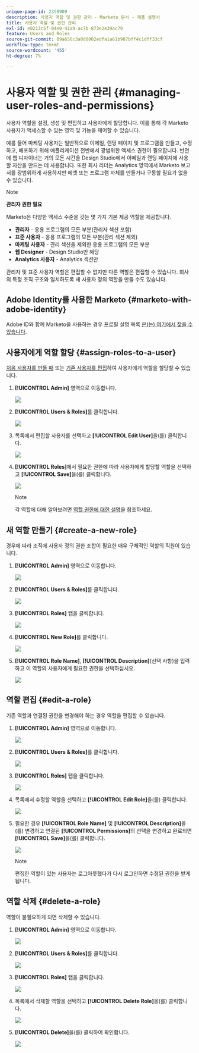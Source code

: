 ```yaml
---
unique-page-id: 2359909
description: 사용자 역할 및 권한 관리 - Marketo 문서 - 제품 설명서
title: 사용자 역할 및 권한 관리
exl-id: e0213c5f-04e0-41a9-ac7b-873e2e39ac79
feature: Users and Roles
source-git-commit: 09a656c3a0d0002edfa1a61b987bff4c1dff33cf
workflow-type: tm+mt
source-wordcount: '455'
ht-degree: 7%

---
```


# 사용자 역할 및 권한 관리 {#managing-user-roles-and-permissions}

사용자 역할을 설정, 생성 및 편집하고 사용자에게 할당합니다. 이를 통해 각 Marketo 사용자가 액세스할 수 있는 영역 및 기능을 제어할 수 있습니다.

예를 들어 마케팅 사용자는 일반적으로 이메일, 랜딩 페이지 및 프로그램을 만들고, 수정하고, 배포하기 위해 애플리케이션 전반에서 광범위한 액세스 권한이 필요합니다. 반면에 웹 디자이너는 거의 모든 시간을 Design Studio에서 이메일과 랜딩 페이지에 사용할 자산을 만드는 데 사용합니다. 또한 회사 리더는 Analytics 영역에서 Marketo 보고서를 광범위하게 사용하지만 에셋 또는 프로그램 자체를 만들거나 구동할 필요가 없을 수 있습니다.

>[!NOTE]
>
>**관리자 권한 필요**

Marketo은 다양한 액세스 수준을 갖는 몇 가지 기본 제공 역할을 제공합니다.

* **관리자** - 응용 프로그램의 모든 부분(관리자 섹션 포함)
* **표준 사용자** - 응용 프로그램의 모든 부분(관리 섹션 제외)
* **마케팅 사용자** - 관리 섹션을 제외한 응용 프로그램의 모든 부분
* **웹 Designer** - Design Studio만 해당
* **Analytics 사용자** - Analytics 섹션만

관리자 및 표준 사용자 역할은 편집할 수 없지만 다른 역할은 편집할 수 있습니다. 회사의 특정 조직 구조와 일치하도록 새 사용자 정의 역할을 만들 수도 있습니다.

## Adobe Identity를 사용한 Marketo {#marketo-with-adobe-identity}

Adobe ID와 함께 Marketo을 사용하는 경우 프로필 설명 목록 [은(는) 여기에서 찾을 수 있습니다](/help/marketo/product-docs/administration/marketo-with-adobe-identity/adobe-identity-management-overview.md#profile-levels).

## 사용자에게 역할 할당 {#assign-roles-to-a-user}

[처음 사용자를 만들 때](/help/marketo/product-docs/administration/users-and-roles/create-delete-edit-and-change-a-user-role.md) 또는 [기존 사용자를 편집](/help/marketo/product-docs/administration/users-and-roles/managing-marketo-users.md)하여 사용자에게 역할을 할당할 수 있습니다.

1. **[!UICONTROL Admin]** 영역으로 이동합니다.

   ![](assets/managing-user-roles-and-permissions-1.png)

1. **[!UICONTROL Users & Roles]**&#x200B;를 클릭합니다.

   ![](assets/managing-user-roles-and-permissions-2.png)

1. 목록에서 편집할 사용자를 선택하고 **[!UICONTROL Edit User]**&#x200B;을(를) 클릭합니다.

   ![](assets/managing-user-roles-and-permissions-3.png)

1. **[!UICONTROL Roles]**&#x200B;에서 필요한 권한에 따라 사용자에게 할당할 역할을 선택하고 **[!UICONTROL Save]**&#x200B;을(를) 클릭합니다.

   ![](assets/managing-user-roles-and-permissions-4.png)

   >[!NOTE]
   >
   >각 역할에 대해 알아보려면 [역할 권한에 대한 설명](/help/marketo/product-docs/administration/users-and-roles/descriptions-of-role-permissions.md)을 참조하세요.

## 새 역할 만들기 {#create-a-new-role}

경우에 따라 조직에 사용자 정의 권한 조합이 필요한 매우 구체적인 역할의 직원이 있습니다.

1. **[!UICONTROL Admin]** 영역으로 이동합니다.

   ![](assets/managing-user-roles-and-permissions-5.png)

1. **[!UICONTROL Users & Roles]**&#x200B;를 클릭합니다.

   ![](assets/managing-user-roles-and-permissions-6.png)

1. **[!UICONTROL Roles]** 탭을 클릭합니다.

   ![](assets/managing-user-roles-and-permissions-7.png)

1. **[!UICONTROL New Role]**&#x200B;를 클릭합니다.

   ![](assets/managing-user-roles-and-permissions-8.png)

1. **[!UICONTROL Role Name]**, **[!UICONTROL Description]**(선택 사항)을 입력하고 이 역할의 사용자에게 필요한 권한을 선택하십시오.

   ![](assets/managing-user-roles-and-permissions-9.png)

## 역할 편집 {#edit-a-role}

기존 역할과 연결된 권한을 변경해야 하는 경우 역할을 편집할 수 있습니다.

1. **[!UICONTROL Admin]** 영역으로 이동합니다.

   ![](assets/managing-user-roles-and-permissions-10.png)

1. **[!UICONTROL Users & Roles]**&#x200B;를 클릭합니다.

   ![](assets/managing-user-roles-and-permissions-11.png)

1. **[!UICONTROL Roles]** 탭을 클릭합니다.

   ![](assets/managing-user-roles-and-permissions-12.png)

1. 목록에서 수정할 역할을 선택하고 **[!UICONTROL Edit Role]**&#x200B;을(를) 클릭합니다.

   ![](assets/managing-user-roles-and-permissions-13.png)

1. 필요한 경우 **[!UICONTROL Role Name]** 및 **[!UICONTROL Description]**&#x200B;을(를) 변경하고 연결된 **[!UICONTROL Permissions]**&#x200B;의 선택을 변경하고 완료되면 **[!UICONTROL Save]**&#x200B;을(를) 클릭합니다.

   ![](assets/managing-user-roles-and-permissions-14.png)

   >[!NOTE]
   >
   >편집한 역할이 있는 사용자는 로그아웃했다가 다시 로그인하면 수정된 권한을 받게 됩니다.

## 역할 삭제 {#delete-a-role}

역할이 불필요하게 되면 삭제할 수 있습니다.

1. **[!UICONTROL Admin]** 영역으로 이동합니다.

   ![](assets/managing-user-roles-and-permissions-15.png)

1. **[!UICONTROL Users & Roles]**&#x200B;를 클릭합니다.

   ![](assets/managing-user-roles-and-permissions-16.png)

1. **[!UICONTROL Roles]** 탭을 클릭합니다.

   ![](assets/managing-user-roles-and-permissions-17.png)

1. 목록에서 삭제할 역할을 선택하고 **[!UICONTROL Delete Role]**&#x200B;을(를) 클릭합니다.

   ![](assets/managing-user-roles-and-permissions-18.png)

1. **[!UICONTROL Delete]**&#x200B;을(를) 클릭하여 확인합니다.

   ![](assets/managing-user-roles-and-permissions-19.png)
